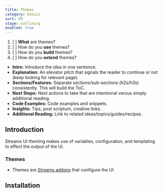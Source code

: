 ```yaml
---
title: Themes
category: basics
sort: 99
stage: outlining
enabled: true
---
```


1. [ ] **What** are themes?
1. [ ] How do you **use** themes?
2. [ ] How do you **build** themes?
3. [ ] How do you **extend** themes?

- **Intro:** Introduce the idea in one sentence.
- **Explanation:** An elevator pitch that signals the reader to continue or not (keep looking for relevant page).
- **Sections/Features:** Separate sections/sub-sections (h2s/h3s) consistently. This will build the ToC.
- **Next Steps:** Next actions to take that are intentional versus simply additional reading.
- **Code Examples:** Code examples and snippets.
- **Insights:** Tips, post scriptum, creative links.
- **Additional Reading:** Link to related ideas/topics/guides/recipes.

## Introduction

Streams UI theming makes use of variables, configuration, and templating to effect the output of the UI.

### Themes

- Themes are [Streams addons](#addons/themes) that configure the UI.

## Installation

